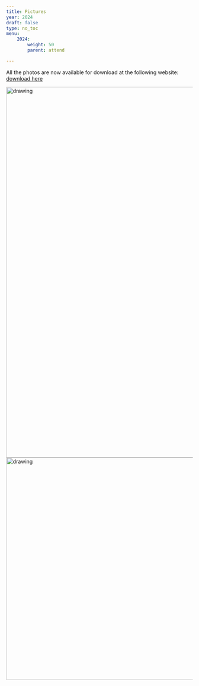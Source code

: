 ```yaml
---
title: Pictures
year: 2024
draft: false
type: no_toc
menu:
    2024:
        weight: 50
        parent: attend

---
```


All the photos are now available for download at the following website:
<a href="https://linckia.filemail.com/d/hhpilveqjhavccf">download here</a>

<img src="/images/places/group_all.jpeg" alt="drawing" style="width:1000px;"/>
<img src="/images/places/group_lab.jpeg" alt="drawing" style="width:600px;"/>
		
